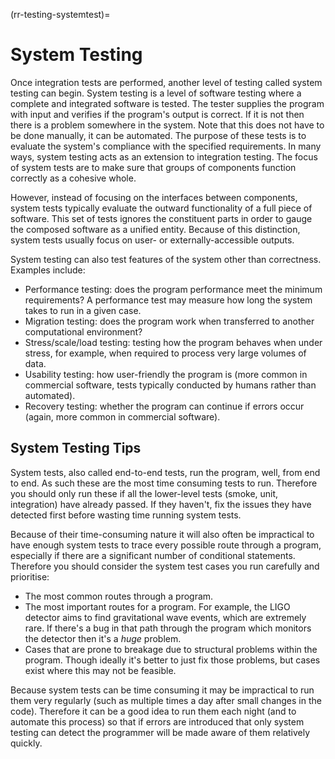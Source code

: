 (rr-testing-systemtest)=
# System Testing

Once integration tests are performed, another level of testing called system testing can begin.
System testing is a level of software testing where a complete and integrated software is tested.
The tester supplies the program with input and verifies if the program's output is correct.
If it is not then there is a problem somewhere in the system.
Note that this does not have to be done manually, it can be automated.
The purpose of these tests is to evaluate the system's compliance with the specified requirements.
In many ways, system testing acts as an extension to integration testing.
The focus of system tests are to make sure that groups of components function correctly as a cohesive whole.

However, instead of focusing on the interfaces between components, system tests typically evaluate the outward functionality of a full piece of software.
This set of tests ignores the constituent parts in order to gauge the composed software as a unified entity.
Because of this distinction, system tests usually focus on user- or externally-accessible outputs.

System testing can also test features of the system other than correctness.
Examples include:

- Performance testing: does the program performance meet the minimum requirements? A performance test may measure how long the system takes to run in a given case.
- Migration testing: does the program work when transferred to another computational environment?
- Stress/scale/load testing: testing how the program behaves when under stress, for example, when required to process very large volumes of data.
- Usability testing: how user-friendly the program is (more common in commercial software, tests typically conducted by humans rather than automated).
- Recovery testing: whether the program can continue if errors occur (again, more common in commercial software).

## System Testing Tips

System tests, also called end-to-end tests, run the program, well, from end to end.
As such these are the most time consuming tests to run.
Therefore you should only run these if all the lower-level tests (smoke, unit, integration) have already passed.
If they haven't, fix the issues they have detected first before wasting time running system tests.

Because of their time-consuming nature it will also often be impractical to have enough system tests to trace every possible route through a program, especially if there are a significant number of conditional statements.
Therefore you should consider the system test cases you run carefully and prioritise:

- The most common routes through a program.
- The most important routes for a program.
For example, the LIGO detector aims to find gravitational wave events, which are extremely rare.
If there's a bug in that path through the program which monitors the detector then it's a *huge* problem.
- Cases that are prone to breakage due to structural problems within the program.
Though ideally it's better to just fix those problems, but cases exist where this may not be feasible.

Because system tests can be time consuming it may be impractical to run them very regularly (such as multiple times a day after small changes in the code).
Therefore it can be a good idea to run them each night (and to automate this process) so that if errors are introduced that only system testing can detect the programmer will be made aware of them relatively quickly.
